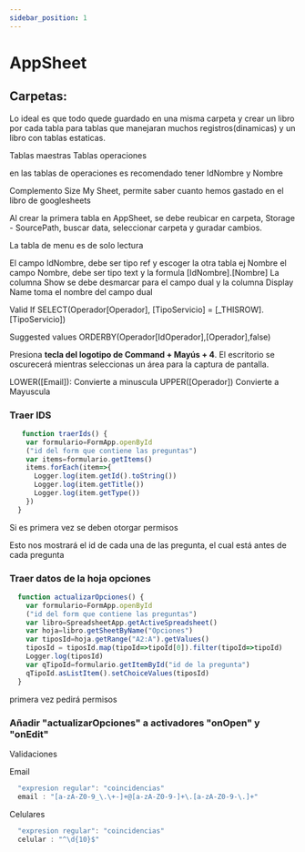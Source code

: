 ```yaml
---
sidebar_position: 1
---
```


# AppSheet

## Carpetas:

Lo ideal es que todo quede guardado en una misma carpeta y crear un libro por cada tabla para tablas que manejaran muchos registros(dinamicas) y un libro con tablas estaticas.

Tablas maestras
Tablas operaciones

en las tablas de operaciones es recomendado tener IdNombre y Nombre

Complemento Size My Sheet, permite saber cuanto hemos gastado en el libro de googlesheets

Al crear la primera tabla en AppSheet, se debe reubicar en carpeta, Storage - SourcePath, buscar data, seleccionar carpeta y guradar cambios.

La tabla de menu es de solo lectura


El campo IdNombre, debe ser tipo ref y escoger la otra tabla ej Nombre
el campo Nombre, debe ser tipo text y la formula [IdNombre].[Nombre]
La columna Show se debe desmarcar para el campo dual
y la columna Display Name toma el nombre del campo dual


Valid If
SELECT(Operador[Operador], [TipoServicio] = [_THISROW].[TipoServicio])


Suggested values
ORDERBY(Operador[IdOperador],[Operador],false)


Presiona **tecla del logotipo de Command + Mayús + 4**. El escritorio se oscurecerá mientras seleccionas un área para la captura de pantalla.

LOWER([Email]): Convierte a minuscula
UPPER([Operador])  Convierte a Mayuscula


### Traer IDS
```jsx
   function traerIds() {
    var formulario=FormApp.openById
    ("id del form que contiene las preguntas")
    var items=formulario.getItems()
    items.forEach(item=>{
      Logger.log(item.getId().toString())
      Logger.log(item.getTitle())
      Logger.log(item.getType())
    })
  }
```

Si es primera vez se deben otorgar permisos

Esto nos mostrará el id de cada una de las pregunta, el cual está antes de cada pregunta

### Traer datos de la hoja opciones
```jsx
  function actualizarOpciones() {
    var formulario=FormApp.openById
    ("id del form que contiene las preguntas")
    var libro=SpreadsheetApp.getActiveSpreadsheet()
    var hoja=libro.getSheetByName("Opciones")
    var tiposId=hoja.getRange("A2:A").getValues()
    tiposId = tiposId.map(tipoId=>tipoId[0]).filter(tipoId=>tipoId)
    Logger.log(tiposId)
    var qTipoId=formulario.getItemById("id de la pregunta")  
    qTipoId.asListItem().setChoiceValues(tiposId)
  }
```

primera vez pedirá permisos

### Añadir "actualizarOpciones" a activadores "onOpen"  y "onEdit"

Validaciones

Email
```jsx
  "expresion regular": "coincidencias"
  email : "[a-zA-Z0-9_\.\+-]+@[a-zA-Z0-9-]+\.[a-zA-Z0-9-\.]+"
```
Celulares
```jsx
  "expresion regular": "coincidencias"
  celular : "^\d{10}$"
```
